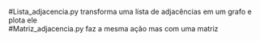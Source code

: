 #Lista_adjacencia.py transforma uma lista de adjacências em um grafo e plota ele  
#Matriz_adjacencia.py faz a mesma ação mas com uma matriz
